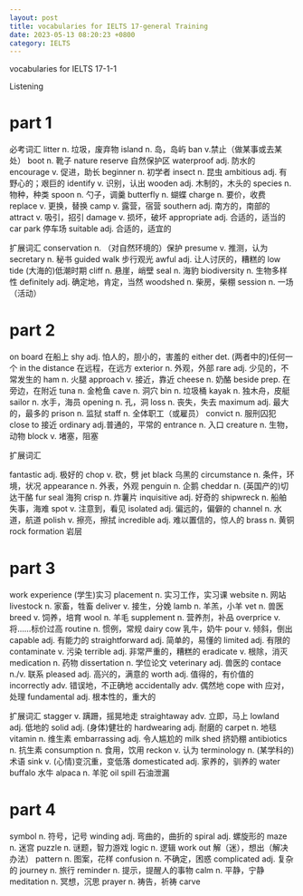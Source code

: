```yaml
---
layout: post
title: vocabularies for IELTS 17-general Training
date: 2023-05-13 08:20:23 +0800
category: IELTS
---
```



vocabularies for IELTS 17-1-1

Listening

# part 1 #
必考词汇
litter          n. 垃圾，废弃物
island          n. 岛，岛屿
ban             v.禁止（做某事或去某处）
boot            n. 靴子
nature reserve  自然保护区
waterproof      adj. 防水的
encourage       v. 促进，助长
beginner        n. 初学者
insect          n. 昆虫
ambitious       adj. 有野心的；艰巨的
identify        v. 识别，认出
wooden          adj. 木制的，木头的
species         n. 物种，种类
spoon           n. 勺子，调羹
butterfly       n. 蝴蝶
charge          n. 要价，收费
replace         v. 更换，替换
camp            v. 露营，宿营
southern        adj. 南方的，南部的
attract         v. 吸引，招引
damage          v. 损坏，破坏
appropriate     adj. 合适的，适当的
car park        停车场
suitable        adj. 合适的，适宜的

扩展词汇
conservation     n. （对自然环境的）保护
presume          v. 推测，认为
secretary        n. 秘书
guided walk      步行观光
awful            adj. 让人讨厌的，糟糕的
low tide         (大海的)低潮时期
cliff            n. 悬崖，峭壁
seal             n. 海豹
biodiversity     n. 生物多样性
definitely       adj. 确定地，肯定，当然
woodshed         n. 柴房，柴棚
session          n. 一场（活动）

# part 2 #
on board        在船上
shy             adj. 怕人的，胆小的，害羞的
either          det. (两者中的)任何一个
in the distance 在远程，在远方
exterior        n. 外观，外部
rare            adj. 少见的，不常发生的
ham             n. 火腿
approach        v. 接近，靠近
cheese          n. 奶酪
beside          prep. 在旁边，在附近
tuna            n. 金枪鱼
cave            n. 洞穴
bin             n. 垃圾桶
kayak           n. 独木舟，皮艇
sailor          n. 水手，海员
opening         n. 孔，洞
loss            n. 丧失，失去
maximum         adj. 最大的，最多的
prison          n. 监狱
staff           n. 全体职工（或雇员）
convict         n. 服刑囚犯
close to        接近
ordinary        adj.普通的，平常的
entrance        n. 入口
creature        n. 生物，动物
block           v. 堵塞，阻塞

扩展词汇

fantastic       adj. 极好的
chop            v. 砍，劈
jet black       乌黑的
circumstance    n. 条件，环境，状况
appearance      n. 外表，外观
penguin         n. 企鹅
cheddar         n. (英国产的)切达干酪
fur seal        海狗
crisp           n. 炸薯片
inquisitive     adj. 好奇的
shipwreck       n. 船舶失事，海难
spot            v. 注意到，看见
isolated        adj. 偏远的，偏僻的
channel         n. 水道，航道
polish          v. 擦亮，擦拭
incredible      adj. 难以置信的，惊人的
brass           n. 黄铜
rock formation  岩层

# part 3 #

work experience     (学生)实习
placement           n. 实习工作，实习课
website             n. 网站
livestock           n. 家畜，牲畜
deliver             v. 接生，分娩
lamb                n. 羊羔，小羊
vet                 n. 兽医
breed               v. 饲养，培育
wool                n. 羊毛
supplement          n. 营养剂，补品
overprice           v. 将……标价过高
routine             n. 惯例，常规
dairy cow           乳牛，奶牛
pour                v. 倾斜，倒出
capable             adj. 有能力的
straightforward     adj. 简单的，易懂的
limited             adj. 有限的
contaminate         v. 污染
terrible            adj. 非常严重的，糟糕的
eradicate           v. 根除，消灭
medication          n. 药物
dissertation        n. 学位论文
veterinary          adj. 兽医的
contace             n./v. 联系
pleased             adj. 高兴的，满意的
worth               adj. 值得的，有价值的
incorrectly         adv. 错误地，不正确地
accidentally        adv. 偶然地
cope with           应对，处理
fundamental         adj. 根本性的，重大的

扩展词汇
stagger             v. 蹒跚，摇晃地走
straightaway        adv. 立即，马上
lowland             adj. 低地的
solid               adj. (身体)健壮的
hardwearing         adj. 耐磨的
carpet              n. 地毯
vitamin             n. 维生素
embarrassing        adj. 令人尴尬的
milk shed           挤奶棚
antibiotics         n. 抗生素
consumption         n. 食用，饮用
reckon              v. 认为
terminology         n. (某学科的)术语
sink                v. (心情)变沉重，变低落
domesticated        adj. 家养的，驯养的
water buffalo       水牛
alpaca              n. 羊驼
oil spill           石油泄漏

# part 4 #

symbol              n. 符号，记号
winding             adj. 弯曲的，曲折的
spiral              adj. 螺旋形的
maze                n. 迷宫
puzzle              n. 谜题，智力游戏
logic               n. 逻辑
work out            解（迷），想出（解决办法）
pattern             n. 图案，花样
confusion           n. 不确定，困惑
complicated         adj. 复杂的
journey             n. 旅行
reminder            n. 提示，提醒人的事物
calm                n. 平静，宁静
meditation          n. 冥想，沉思
prayer              n. 祷告，祈祷
carve       